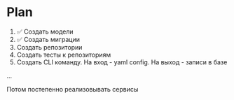 # Plan

1. ✅ Создать модели
2. ✅ Создать миграции
3. Создать репозитории 
4. Создать тесты к репозиториям
5. Создать CLI команду. На вход - yaml config. На выход - записи в базе

... 

Потом постепенно реализовывать сервисы